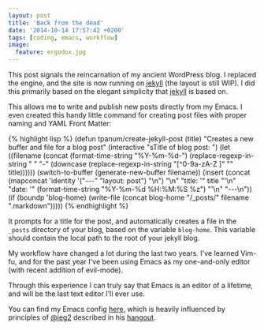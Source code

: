 ```yaml
---
layout: post
title: 'Back from the dead'
date: '2014-10-14 17:57:42 +0200'
tags: [coding, emacs, workflow]
image:
  feature: ergodox.jpg
---
```


This post signals the reincarnation of my ancient WordPress blog. I replaced the engine, and the site is now running on [jekyll](http://jekyllrb.com/) (the layout is still WIP). I did this primarily based on the elegant simplicity that [jekyll](http://jekyllrb.com/) is based on. 

This allows me to write and publish new posts directly from my Emacs. I even created this handy little command for creating post files with proper naming and YAML Front Matter:

{% highlight lisp %}
(defun tpanum/create-jekyll-post
  (title)
  "Creates a new buffer and file for a blog post"
  (interactive "sTitle of blog post: ")
  (let
      ((filename
        (concat
         (format-time-string "%Y-%m-%d-")
         (replace-regexp-in-string " " "-"
                                   (downcase
                                    (replace-regexp-in-string "[^0-9a-zA-Z ]" "" title))))))
    (switch-to-buffer
     (generate-new-buffer filename))
    (insert
     (concat
      (mapconcat 'identity
                 '("---" "layout: post")
                 "\n")
      "\n" "title: '" title "'\n" "date: '"
      (format-time-string "%Y-%m-%d %H:%M:%S %z")
      "'\n" "---\n"))
    (if
        (boundp 'blog-home)
        (write-file
         (concat blog-home "/_posts/" filename ".markdown")))))
{% endhighlight %}

It prompts for a title for the post, and automatically creates a file in the ```_posts``` directory of your blog, based on the variable ```blog-home```. This variable should contain the local path to the root of your jekyll blog.

My workflow have changed a lot during the last two years. I've learned Vim-fu, and for the past year I've been using Emacs as my one-and-only editor (with recent addition of evil-mode).

Through this experience I can truly say that Emacs is an editor of a lifetime, and will be the last text editor I'll ever use.

You can find my Emacs config [here](https://github.com/tpanum/dotfiles), which is heavily influenced by principles of [@jeg2](https://github.com/jeg2) described in his [hangout](https://twitter.com/JEG2/status/368201878191865856).
